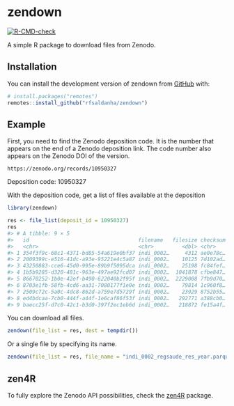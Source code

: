 
<!-- README.md is generated from README.Rmd. Please edit that file -->

# zendown

<!-- badges: start -->

[![R-CMD-check](https://github.com/rfsaldanha/zendown/actions/workflows/R-CMD-check.yaml/badge.svg)](https://github.com/rfsaldanha/zendown/actions/workflows/R-CMD-check.yaml)

<!-- badges: end -->

A simple R package to download files from Zenodo.

## Installation

You can install the development version of zendown from
[GitHub](https://github.com/) with:

``` r
# install.packages("remotes")
remotes::install_github("rfsaldanha/zendown")
```

## Example

First, you need to find the Zenodo deposition code. It is the number
that appears on the end of a Zenodo deposition link. The code number
also appears on the Zenodo DOI of the version.

    https://zenodo.org/records/10950327

Deposition code: 10950327

With the deposition code, get a list of files available at the
deposition

``` r
library(zendown)

res <- file_list(deposit_id = 10950327)
res
#> # A tibble: 9 × 5
#>   id                                   filename   filesize checksum links       
#>   <chr>                                <chr>         <dbl> <chr>    <list>      
#> 1 354f3f9c-68c1-4371-bd85-54a619e0bf37 indi_0002…     4312 ae0e78c… <named list>
#> 2 2009399c-e516-41dc-a93e-95221e4c5a87 indi_0002…    10125 7d102ad… <named list>
#> 3 43250883-cce6-45d0-995e-89b9f5095dca indi_0002…    25198 fc84fef… <named list>
#> 4 1b5b9285-d320-481c-963e-497ae92fcd07 indi_0002…  1041878 cfbe847… <named list>
#> 5 86670252-1b0e-42ef-b490-622040b2f95f indi_0002…  2229008 7fb9d70… <named list>
#> 6 8703e1fb-58fb-4cd6-aa31-7080177f1e0e indi_0002…    79814 1c960f8… <named list>
#> 7 2509c72c-5a0c-4dc8-862d-a759e7d5729f indi_0002…    23929 8752b55… <named list>
#> 8 ed4bdcaa-7cb0-444f-a44f-1e6caf86f53f indi_0002…   292771 a388cb0… <named list>
#> 9 baecc25f-d7c0-42c1-b3d0-397f2ec1eb6d indi_0002…   218872 fe15a4f… <named list>
```

You can download all files.

``` r
zendown(file_list = res, dest = tempdir())
```

Or a single file by specifying its name.

``` r
zendown(file_list = res, file_name = "indi_0002_regsaude_res_year.parquet", dest = tempdir())
```

## zen4R

To fully explore the Zenodo API possibilities, check the
[zen4R](https://github.com/eblondel/zen4R) package.
